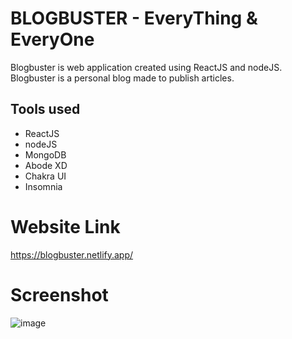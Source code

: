# BLOGBUSTER - EveryThing & EveryOne

Blogbuster is web application created using ReactJS and nodeJS. Blogbuster is a personal blog made to publish articles.

## Tools used

- ReactJS 
- nodeJS
- MongoDB
- Abode XD 
- Chakra UI
- Insomnia

# Website Link
https://blogbuster.netlify.app/

# Screenshot
![image](https://user-images.githubusercontent.com/59497178/127039456-869c5313-0277-414b-a5e7-88637766a4cb.png)

